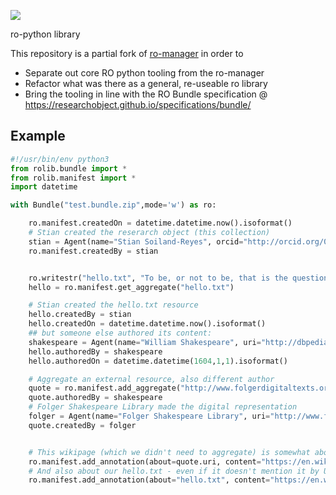 
![](https://travis-ci.org/gambl/ro-python.svg)

ro-python library

This repository is a partial fork of [ro-manager](https://github.com/wf4ever/ro-manager) in order to
- Separate out core RO python tooling from the ro-manager
- Refactor what was there as a general, re-useable ro library
- Bring the tooling in line with the RO Bundle specification @ https://researchobject.github.io/specifications/bundle/

## Example

```python
#!/usr/bin/env python3
from rolib.bundle import *
from rolib.manifest import *
import datetime

with Bundle("test.bundle.zip",mode='w') as ro:

    ro.manifest.createdOn = datetime.datetime.now().isoformat()
    # Stian created the reserarch object (this collection)
    stian = Agent(name="Stian Soiland-Reyes", orcid="http://orcid.org/0000-0001-9842-9718")
    ro.manifest.createdBy = stian


    ro.writestr("hello.txt", "To be, or not to be, that is the question")
    hello = ro.manifest.get_aggregate("hello.txt")

    # Stian created the hello.txt resource
    hello.createdBy = stian
    hello.createdOn = datetime.datetime.now().isoformat()
    ## but someone else authored its content:
    shakespeare = Agent(name="William Shakespeare", uri="http://dbpedia.org/page/William_Shakespeare")
    hello.authoredBy = shakespeare
    hello.authoredOn = datetime.datetime(1604,1,1).isoformat()

    # Aggregate an external resource, also different author
    quote = ro.manifest.add_aggregate("http://www.folgerdigitaltexts.org/?chapter=5&play=Ham&loc=line-3.1.64")
    quote.authoredBy = shakespeare
    # Folger Shakespeare Library made the digital representation
    folger = Agent(name="Folger Shakespeare Library", uri="http://www.folgerdigitaltexts.org/?chapter=0&?target=credit")
    quote.createdBy = folger


    # This wikipage (which we didn't need to aggregate) is somewhat about this quote
    ro.manifest.add_annotation(about=quote.uri, content="https://en.wikipedia.org/wiki/To_be,_or_not_to_be")
    # And also about our hello.txt - even if it doesn't mention it by URL
    ro.manifest.add_annotation(about="hello.txt", content="https://en.wikipedia.org/wiki/To_be,_or_not_to_be")
```
